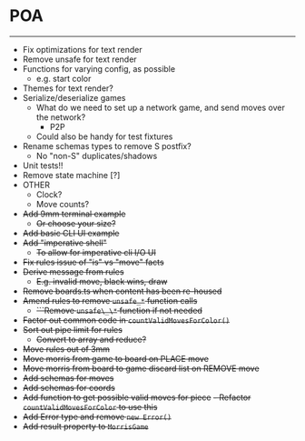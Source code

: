 # POA

---

- Fix optimizations for text render
- Remove unsafe for text render
- Functions for varying config, as possible
  - e.g. start color
- Themes for text render?
- Serialize/deserialize games
  - What do we need to set up a network game, and send moves over the network?
    - P2P
  - Could also be handy for test fixtures
- Rename schemas types to remove S postfix?
  - No "non-S" duplicates/shadows
- Unit tests!!
- Remove state machine [?]
- OTHER
  - Clock?
  - Move counts?
- ~~Add 9mm terminal example~~
  - ~~Or choose your size?~~
- ~~Add basic CLI UI example~~
- ~~Add "imperative shell"~~
  - ~~To allow for imperative cli I/O UI~~
- ~~Fix rules issue of "is" vs "move" facts~~
- ~~Derive message from rules~~
  - ~~E.g. invalid move, black wins, draw~~
- ~~Remove boards.ts when content has been re-housed~~
- ~~Amend rules to remove `unsafe_*` function calls~~
  - ~~```Remove `unsafe\_\*` function if not needed~~
- ~~Factor out common code in `countValidMovesForColor()`~~
- ~~Sort out pipe limit for rules~~
  - ~~Convert to array and reduce?~~
- ~~Move rules out of 3mm~~
- ~~Move morris from game to board on PLACE move~~
- ~~Move morris from board to game discard list on REMOVE move~~
- ~~Add schemas for moves~~
- ~~Add schemas for coords~~
- ~~Add function to get possible valid moves for piece~~
  ~~- Refactor `countValidMovesForColor` to use this~~
- ~~Add Error type and remove `new Error()`~~
- ~~Add result property to `MorrisGame`~~
